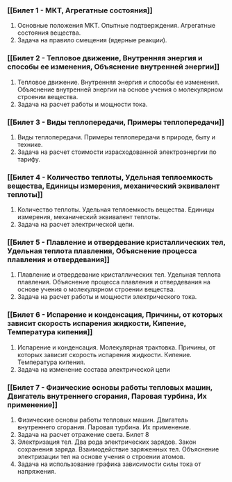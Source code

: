 ### [[Билет 1 - МКТ, Агрегатные состояния]]
1. Основные положения МКТ. Опытные подтверждения. Агрегатные состояния вещества.
2. Задача на правило смещения (ядерные реакции).
### [[Билет 2 - Тепловое движение, Внутренняя энергия и способы ее изменения, Объяснение внутренней энергии]]
1. Тепловое движение. Внутренняя энергия и способы ее изменения. Объяснение
внутренней энергии на основе учения о молекулярном строении вещества.
2. Задача на расчет работы и мощности тока.
### [[Билет 3 - Виды теплопередачи, Примеры теплопередачи]]
1. Виды теплопередачи. Примеры теплопередачи в природе, быту и технике.
2. Задача на расчет стоимости израсходованной электроэнергии по тарифу.
### [[Билет 4 - Количество теплоты, Удельная теплоемкость вещества, Единицы измерения, механический эквивалент теплоты]]
1. Количество теплоты. Удельная теплоемкость вещества. Единицы измерения, механический эквивалент теплоты.
2. Задача на расчет электрической цепи.
### [[Билет 5 - Плавление и отвердевание кристаллических тел, Удельная теплота плавления, Объяснение процесса плавления и отвердевания]]
1. Плавление и отвердевание кристаллических тел. Удельная теплота плавления.
Объяснение процесса плавления и отвердевания на основе учения о молекулярном строении вещества.
2. Задача на расчет работы и мощности электрического тока.

### [[Билет 6 - Испарение и конденсация, Причины, от которых зависит скорость испарения жидкости, Кипение, Температура кипения]]
1. Испарение и конденсация. Молекулярная трактовка. Причины, от которых зависит скорость испарения жидкости. Кипение. Температура кипения. 
2. Задача на изменение состава электрической цепи

### [[Билет 7 - Физические основы работы тепловых машин, Двигатель внутреннего сгорания, Паровая турбина, Их применение]]
1. Физические основы работы тепловых машин. Двигатель внутреннего сгорания. Паровая турбина. Их применение. 
2. Задача на расчет отражение света. 
Билет 8 
1. Электризация тел. Два рода электрических зарядов. Закон сохранения заряда. Взаимодействие заряженных тел. Объяснение электризации тел на основе учения о строении атомов. 
2. Задача на использование графика зависимости силы тока от напряжения.